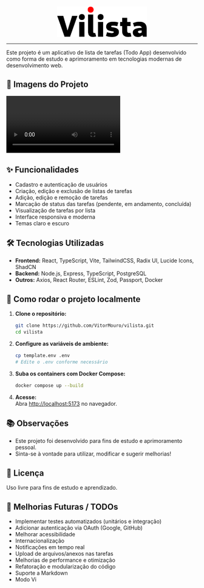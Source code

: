 <p align="center">
  <!-- Logo SVG -->
  <img src="docs/vilista_full_light.svg" alt="Logo Vilista" height="80" />
</p>

---

Este projeto é um aplicativo de lista de tarefas (Todo App) desenvolvido como forma de estudo e aprimoramento em tecnologias modernas de desenvolvimento web.

## 📸 Imagens do Projeto

![](docs/video.mp4)

## ✨ Funcionalidades

- Cadastro e autenticação de usuários
- Criação, edição e exclusão de listas de tarefas
- Adição, edição e remoção de tarefas
- Marcação de status das tarefas (pendente, em andamento, concluída)
- Visualização de tarefas por lista
- Interface responsiva e moderna
- Temas claro e escuro

## 🛠️ Tecnologias Utilizadas

- **Frontend:** React, TypeScript, Vite, TailwindCSS, Radix UI, Lucide Icons, ShadCN
- **Backend:** Node.js, Express, TypeScript, PostgreSQL
- **Outros:** Axios, React Router, ESLint, Zod, Passport, Docker

## 🚀 Como rodar o projeto localmente

1. **Clone o repositório:**
   ```bash
   git clone https://github.com/VitorMouro/vilista.git
   cd vilista
   ```

2. **Configure as variáveis de ambiente:**
   ```bash
   cp template.env .env
   # Edite o .env conforme necessário
   ```

3. **Suba os containers com Docker Compose:**
   ```bash
   docker compose up --build
   ```

4. **Acesse:**  
   Abra [http://localhost:5173](http://localhost:5173) no navegador.

## 📚 Observações

- Este projeto foi desenvolvido para fins de estudo e aprimoramento pessoal.
- Sinta-se à vontade para utilizar, modificar e sugerir melhorias!

## 📝 Licença

Uso livre para fins de estudo e aprendizado.

## 🔮 Melhorias Futuras / TODOs

- Implementar testes automatizados (unitários e integração)
- Adicionar autenticação via OAuth (Google, GitHub)
- Melhorar acessibilidade
- Internacionalização
- Notificações em tempo real
- Upload de arquivos/anexos nas tarefas
- Melhorias de performance e otimização
- Refatoração e modularização do código
- Suporte a Markdown
- Modo Vi
